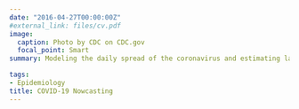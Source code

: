```yaml
---
date: "2016-04-27T00:00:00Z"
#external_link: files/cv.pdf
image:
  caption: Photo by CDC on CDC.gov
  focal_point: Smart
summary: Modeling the daily spread of the coronavirus and estimating latent cases

tags:
- Epidemiology
title: COVID-19 Nowcasting
---
```

